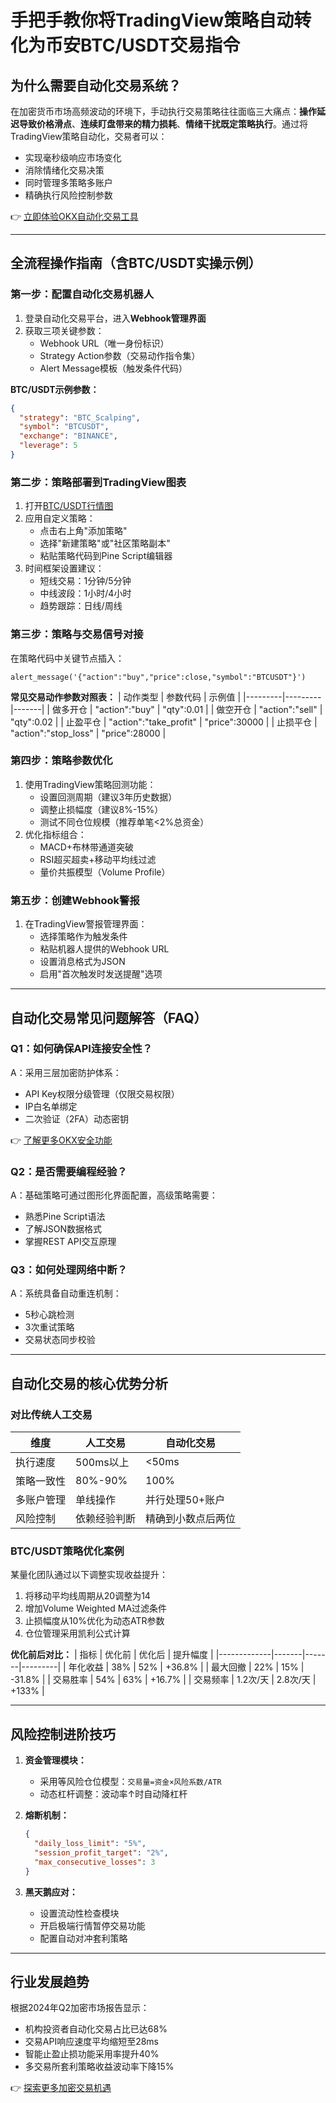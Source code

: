 # 手把手教你将TradingView策略自动转化为币安BTC/USDT交易指令

## 为什么需要自动化交易系统？
在加密货币市场高频波动的环境下，手动执行交易策略往往面临三大痛点：**操作延迟导致价格滑点**、**连续盯盘带来的精力损耗**、**情绪干扰既定策略执行**。通过将TradingView策略自动化，交易者可以：

- 实现毫秒级响应市场变化
- 消除情绪化交易决策
- 同时管理多策略多账户
- 精确执行风险控制参数

👉 [立即体验OKX自动化交易工具](https://bit.ly/okx_welcome)

---

## 全流程操作指南（含BTC/USDT实操示例）

### 第一步：配置自动化交易机器人
1. 登录自动化交易平台，进入**Webhook管理界面**
2. 获取三项关键参数：
   - Webhook URL（唯一身份标识）
   - Strategy Action参数（交易动作指令集）
   - Alert Message模板（触发条件代码）

**BTC/USDT示例参数：**
```json
{
  "strategy": "BTC_Scalping",
  "symbol": "BTCUSDT",
  "exchange": "BINANCE",
  "leverage": 5
}
```

### 第二步：策略部署到TradingView图表
1. 打开[BTC/USDT行情图](https://www.tradingview.com/symbols/BTCUSDT/)
2. 应用自定义策略：
   - 点击右上角"添加策略"
   - 选择"新建策略"或"社区策略副本"
   - 粘贴策略代码到Pine Script编辑器
3. 时间框架设置建议：
   - 短线交易：1分钟/5分钟
   - 中线波段：1小时/4小时
   - 趋势跟踪：日线/周线

### 第三步：策略与交易信号对接
在策略代码中关键节点插入：
```pinescript
alert_message('{"action":"buy","price":close,"symbol":"BTCUSDT"}')
```

**常见交易动作参数对照表：**
| 动作类型 | 参数代码 | 示例值 |
|---------|---------|-------|
| 做多开仓 | "action":"buy" | "qty":0.01 |
| 做空开仓 | "action":"sell" | "qty":0.02 |
| 止盈平仓 | "action":"take_profit" | "price":30000 |
| 止损平仓 | "action":"stop_loss" | "price":28000 |

### 第四步：策略参数优化
1. 使用TradingView策略回测功能：
   - 设置回测周期（建议3年历史数据）
   - 调整止损幅度（建议8%-15%）
   - 测试不同仓位规模（推荐单笔<2%总资金）
2. 优化指标组合：
   - MACD+布林带通道突破
   - RSI超买超卖+移动平均线过滤
   - 量价共振模型（Volume Profile）

### 第五步：创建Webhook警报
1. 在TradingView警报管理界面：
   - 选择策略作为触发条件
   - 粘贴机器人提供的Webhook URL
   - 设置消息格式为JSON
   - 启用"首次触发时发送提醒"选项

---

## 自动化交易常见问题解答（FAQ）

### Q1：如何确保API连接安全性？
A：采用三层加密防护体系：
- API Key权限分级管理（仅限交易权限）
- IP白名单绑定
- 二次验证（2FA）动态密钥

👉 [了解更多OKX安全功能](https://bit.ly/okx_welcome)

### Q2：是否需要编程经验？
A：基础策略可通过图形化界面配置，高级策略需要：
- 熟悉Pine Script语法
- 了解JSON数据格式
- 掌握REST API交互原理

### Q3：如何处理网络中断？
A：系统具备自动重连机制：
- 5秒心跳检测
- 3次重试策略
- 交易状态同步校验

---

## 自动化交易的核心优势分析

### 对比传统人工交易
| 维度        | 人工交易          | 自动化交易          |
|-------------|-----------------|-------------------|
| 执行速度    | 500ms以上        | <50ms             |
| 策略一致性  | 80%-90%         | 100%              |
| 多账户管理  | 单线操作         | 并行处理50+账户   |
| 风险控制    | 依赖经验判断     | 精确到小数点后两位 |

### BTC/USDT策略优化案例
某量化团队通过以下调整实现收益提升：
1. 将移动平均线周期从20调整为14
2. 增加Volume Weighted MA过滤条件
3. 止损幅度从10%优化为动态ATR参数
4. 仓位管理采用凯利公式计算

**优化前后对比：**
| 指标        | 优化前 | 优化后 | 提升幅度 |
|-------------|-------|-------|---------|
| 年化收益    | 38%   | 52%   | +36.8%  |
| 最大回撤    | 22%   | 15%   | -31.8%  |
| 交易胜率    | 54%   | 63%   | +16.7%  |
| 交易频率    | 1.2次/天 | 2.8次/天 | +133%   |

---

## 风险控制进阶技巧
1. **资金管理模块：**
   - 采用等风险仓位模型：`交易量=资金×风险系数/ATR`
   - 动态杠杆调整：波动率↑时自动降杠杆

2. **熔断机制：**
   ```json
   {
     "daily_loss_limit": "5%",
     "session_profit_target": "2%",
     "max_consecutive_losses": 3
   }
   ```

3. **黑天鹅应对：**
   - 设置流动性检查模块
   - 开启极端行情暂停交易功能
   - 配置自动对冲套利策略

---

## 行业发展趋势
根据2024年Q2加密市场报告显示：
- 机构投资者自动化交易占比已达68%
- 交易API响应速度平均缩短至28ms
- 智能止盈止损功能采用率提升40%
- 多交易所套利策略收益波动率下降15%

👉 [探索更多加密交易机遇](https://bit.ly/okx_welcome)